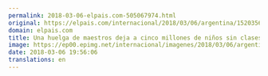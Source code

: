 ```yaml
---
permalink: 2018-03-06-elpais.com-505067974.html
original: https://elpais.com/internacional/2018/03/06/argentina/1520356156_822931.html#?ref=rss&format=simple&link=link
domain: elpais.com
title: Una huelga de maestros deja a cinco millones de niños sin clases en Argentina
image: https://ep00.epimg.net/internacional/imagenes/2018/03/06/argentina/1520356156_822931_1520357164_rrss_normal.jpg
date: 2018-03-06 19:56:06
translations: en
---
```


